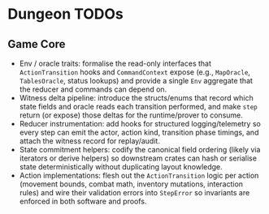 # Dungeon TODOs

## Game Core

- Env / oracle traits: formalise the read-only interfaces that `ActionTransition` hooks and `CommandContext` expose (e.g., `MapOracle`, `TablesOracle`, status lookups) and provide a single `Env` aggregate that the reducer and commands can depend on.
- Witness delta pipeline: introduce the structs/enums that record which state fields and oracle reads each transition performed, and make `step` return (or expose) those deltas for the runtime/prover to consume.
- Reducer instrumentation: add hooks for structured logging/telemetry so every step can emit the actor, action kind, transition phase timings, and attach the witness record for replay/audit.
- State commitment helpers: codify the canonical field ordering (likely via iterators or derive helpers) so downstream crates can hash or serialise state deterministically without duplicating layout knowledge.
- Action implementations: flesh out the `ActionTransition` logic per action (movement bounds, combat math, inventory mutations, interaction rules) and wire their validation errors into `StepError` so invariants are enforced in both software and proofs.
